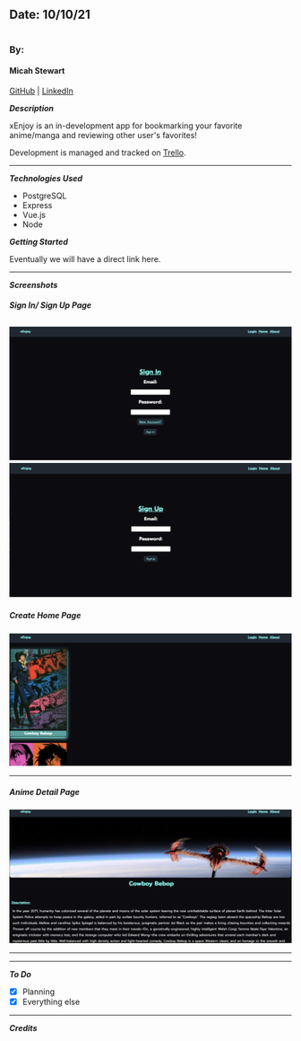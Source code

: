 ## Date: 10/10/21

#

### By:


#### Micah Stewart

[GitHub](https://github.com/thrillisreal) | [LinkedIn](https://www.linkedin.com/in/micahdstewart/)


**_Description_**

xEnjoy is an in-development app for bookmarking your favorite anime/manga and reviewing other user's favorites!

Development is managed and tracked on [Trello](https://trello.com/b/h59CzDof/xenjoy).

---

**_Technologies Used_**


  - PostgreSQL
  - Express
  - Vue.js
  - Node


**_Getting Started_**

Eventually we will have a direct link here.

---

**_Screenshots_**

##### Sign In/ Sign Up Page

![Sign In](client/photos/signin.png)
![Sign Up](client/photos/signup.png)
---

##### Create Home Page

![Home](client/photos/Home.png)

---

##### Anime Detail Page

![AnimeDetail](client/photos/animedetail.png)

---

---

**_To Do_**

- [x]  Planning
- [x] Everything else

---

**_Credits_**
